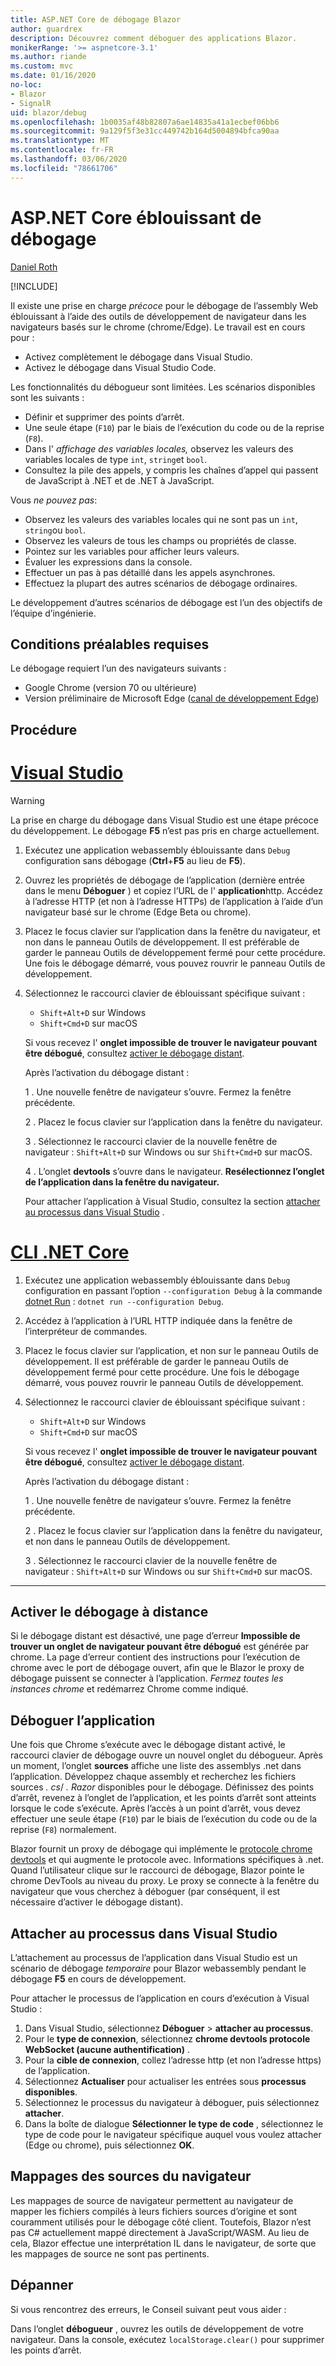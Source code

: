 ```yaml
---
title: ASP.NET Core de débogage Blazor
author: guardrex
description: Découvrez comment déboguer des applications Blazor.
monikerRange: '>= aspnetcore-3.1'
ms.author: riande
ms.custom: mvc
ms.date: 01/16/2020
no-loc:
- Blazor
- SignalR
uid: blazor/debug
ms.openlocfilehash: 1b0035af48b82807a6ae14835a41a1ecbef06bb6
ms.sourcegitcommit: 9a129f5f3e31cc449742b164d5004894bfca90aa
ms.translationtype: MT
ms.contentlocale: fr-FR
ms.lasthandoff: 03/06/2020
ms.locfileid: "78661706"
---
```

# <a name="debug-aspnet-core-blazor"></a>ASP.NET Core éblouissant de débogage

[Daniel Roth](https://github.com/danroth27)

[!INCLUDE[](~/includes/blazorwasm-preview-notice.md)]

Il existe une prise en charge *précoce* pour le débogage de l’assembly Web éblouissant à l’aide des outils de développement de navigateur dans les navigateurs basés sur le chrome (chrome/Edge). Le travail est en cours pour :

* Activez complètement le débogage dans Visual Studio.
* Activez le débogage dans Visual Studio Code.

Les fonctionnalités du débogueur sont limitées. Les scénarios disponibles sont les suivants :

* Définir et supprimer des points d’arrêt.
* Une seule étape (`F10`) par le biais de l’exécution du code ou de la reprise (`F8`).
* Dans l' *affichage des variables locales,* observez les valeurs des variables locales de type `int`, `string`et `bool`.
* Consultez la pile des appels, y compris les chaînes d’appel qui passent de JavaScript à .NET et de .NET à JavaScript.

Vous *ne pouvez pas*:

* Observez les valeurs des variables locales qui ne sont pas un `int`, `string`ou `bool`.
* Observez les valeurs de tous les champs ou propriétés de classe.
* Pointez sur les variables pour afficher leurs valeurs.
* Évaluer les expressions dans la console.
* Effectuer un pas à pas détaillé dans les appels asynchrones.
* Effectuez la plupart des autres scénarios de débogage ordinaires.

Le développement d’autres scénarios de débogage est l’un des objectifs de l’équipe d’ingénierie.

## <a name="prerequisites"></a>Conditions préalables requises

Le débogage requiert l’un des navigateurs suivants :

* Google Chrome (version 70 ou ultérieure)
* Version préliminaire de Microsoft Edge ([canal de développement Edge](https://www.microsoftedgeinsider.com))

## <a name="procedure"></a>Procédure

# <a name="visual-studio"></a>[Visual Studio](#tab/visual-studio)

> [!WARNING]
> La prise en charge du débogage dans Visual Studio est une étape précoce du développement. Le débogage **F5** n’est pas pris en charge actuellement.

1. Exécutez une application webassembly éblouissante dans `Debug` configuration sans débogage (**Ctrl**+**F5** au lieu de **F5**).
1. Ouvrez les propriétés de débogage de l’application (dernière entrée dans le menu **Déboguer** ) et copiez l’URL de l' **application**http. Accédez à l’adresse HTTP (et non à l’adresse HTTPs) de l’application à l’aide d’un navigateur basé sur le chrome (Edge Beta ou chrome).
1. Placez le focus clavier sur l’application dans la fenêtre du navigateur, et non dans le panneau Outils de développement. Il est préférable de garder le panneau Outils de développement fermé pour cette procédure. Une fois le débogage démarré, vous pouvez rouvrir le panneau Outils de développement.
1. Sélectionnez le raccourci clavier de éblouissant spécifique suivant :

   * `Shift+Alt+D` sur Windows
   * `Shift+Cmd+D` sur macOS

   Si vous recevez l' **onglet impossible de trouver le navigateur pouvant être débogué**, consultez [activer le débogage distant](#enable-remote-debugging).
   
   Après l’activation du débogage distant :
   
   1 \. Une nouvelle fenêtre de navigateur s’ouvre. Fermez la fenêtre précédente.

   2 \. Placez le focus clavier sur l’application dans la fenêtre du navigateur.

   3 \. Sélectionnez le raccourci clavier de la nouvelle fenêtre de navigateur : `Shift+Alt+D` sur Windows ou sur `Shift+Cmd+D` sur macOS.

   4 \. L’onglet **devtools** s’ouvre dans le navigateur. **Resélectionnez l’onglet de l’application dans la fenêtre du navigateur.**

   Pour attacher l’application à Visual Studio, consultez la section [attacher au processus dans Visual Studio](#attach-to-process-in-visual-studio) .

# <a name="net-core-cli"></a>[CLI .NET Core](#tab/netcore-cli/)

1. Exécutez une application webassembly éblouissante dans `Debug` configuration en passant l’option `--configuration Debug` à la commande [dotnet Run](/dotnet/core/tools/dotnet-run) : `dotnet run --configuration Debug`.
1. Accédez à l’application à l’URL HTTP indiquée dans la fenêtre de l’interpréteur de commandes.
1. Placez le focus clavier sur l’application, et non sur le panneau Outils de développement. Il est préférable de garder le panneau Outils de développement fermé pour cette procédure. Une fois le débogage démarré, vous pouvez rouvrir le panneau Outils de développement.
1. Sélectionnez le raccourci clavier de éblouissant spécifique suivant :

   * `Shift+Alt+D` sur Windows
   * `Shift+Cmd+D` sur macOS

   Si vous recevez l' **onglet impossible de trouver le navigateur pouvant être débogué**, consultez [activer le débogage distant](#enable-remote-debugging).
   
   Après l’activation du débogage distant :
   
   1 \. Une nouvelle fenêtre de navigateur s’ouvre. Fermez la fenêtre précédente.

   2 \. Placez le focus clavier sur l’application dans la fenêtre du navigateur, et non dans le panneau Outils de développement.

   3 \. Sélectionnez le raccourci clavier de la nouvelle fenêtre de navigateur : `Shift+Alt+D` sur Windows ou sur `Shift+Cmd+D` sur macOS.

---

## <a name="enable-remote-debugging"></a>Activer le débogage à distance

Si le débogage distant est désactivé, une page d’erreur **Impossible de trouver un onglet de navigateur pouvant être débogué** est générée par chrome. La page d’erreur contient des instructions pour l’exécution de chrome avec le port de débogage ouvert, afin que le Blazor le proxy de débogage puissent se connecter à l’application. *Fermez toutes les instances chrome* et redémarrez Chrome comme indiqué.

## <a name="debug-the-app"></a>Déboguer l’application

Une fois que Chrome s’exécute avec le débogage distant activé, le raccourci clavier de débogage ouvre un nouvel onglet du débogueur. Après un moment, l’onglet **sources** affiche une liste des assemblys .net dans l’application. Développez chaque assembly et recherchez les fichiers sources *. cs*/ *. Razor* disponibles pour le débogage. Définissez des points d’arrêt, revenez à l’onglet de l’application, et les points d’arrêt sont atteints lorsque le code s’exécute. Après l’accès à un point d’arrêt, vous devez effectuer une seule étape (`F10`) par le biais de l’exécution du code ou de la reprise (`F8`) normalement.

Blazor fournit un proxy de débogage qui implémente le [protocole chrome devtools](https://chromedevtools.github.io/devtools-protocol/) et qui augmente le protocole avec. Informations spécifiques à .net. Quand l’utilisateur clique sur le raccourci de débogage, Blazor pointe le chrome DevTools au niveau du proxy. Le proxy se connecte à la fenêtre du navigateur que vous cherchez à déboguer (par conséquent, il est nécessaire d’activer le débogage distant).

## <a name="attach-to-process-in-visual-studio"></a>Attacher au processus dans Visual Studio

L’attachement au processus de l’application dans Visual Studio est un scénario de débogage *temporaire* pour Blazor webassembly pendant le débogage **F5** en cours de développement.

Pour attacher le processus de l’application en cours d’exécution à Visual Studio :

1. Dans Visual Studio, sélectionnez **Déboguer** > **attacher au processus**.
1. Pour le **type de connexion**, sélectionnez **chrome devtools protocole WebSocket (aucune authentification)** .
1. Pour la **cible de connexion**, collez l’adresse http (et non l’adresse https) de l’application.
1. Sélectionnez **Actualiser** pour actualiser les entrées sous **processus disponibles**.
1. Sélectionnez le processus du navigateur à déboguer, puis sélectionnez **attacher**.
1. Dans la boîte de dialogue **Sélectionner le type de code** , sélectionnez le type de code pour le navigateur spécifique auquel vous voulez attacher (Edge ou chrome), puis sélectionnez **OK**.

## <a name="browser-source-maps"></a>Mappages des sources du navigateur

Les mappages de source de navigateur permettent au navigateur de mapper les fichiers compilés à leurs fichiers sources d’origine et sont couramment utilisés pour le débogage côté client. Toutefois, Blazor n’est pas C# actuellement mappé directement à JavaScript/WASM. Au lieu de cela, Blazor effectue une interprétation IL dans le navigateur, de sorte que les mappages de source ne sont pas pertinents.

## <a name="troubleshoot"></a>Dépanner

Si vous rencontrez des erreurs, le Conseil suivant peut vous aider :

Dans l’onglet **débogueur** , ouvrez les outils de développement de votre navigateur. Dans la console, exécutez `localStorage.clear()` pour supprimer les points d’arrêt.
